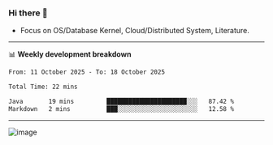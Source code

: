 ### Hi there 👋
<!-- * Daily Meditation via Leetcode/Competitive-Programming. -->
* Focus on OS/Database Kernel, Cloud/Distributed System, Literature.

-------

📊 **Weekly development breakdown**
<!--START_SECTION:waka-->

```txt
From: 11 October 2025 - To: 18 October 2025

Total Time: 22 mins

Java       19 mins         ██████████████████████░░░   87.42 %
Markdown   2 mins          ███░░░░░░░░░░░░░░░░░░░░░░   12.58 %
```

<!--END_SECTION:waka-->

-------

<!-- [![Leetcode Stats](https://leetcard.jacoblin.cool/hzhang413?font=Fira+Mono)](https://leetcode.com/fxrc) -->
![image](./cyberpunk-ghost-in-the-shell.gif)
<!--![image](./gis-archive.png)-->
